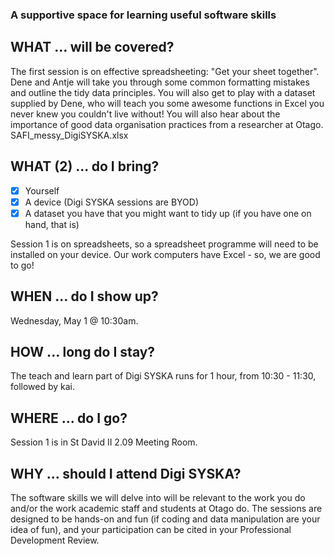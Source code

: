 ### A supportive space for learning useful software skills

## WHAT ... will be covered?
The first session is on effective spreadsheeting: "Get your sheet together". Dene and Antje will take you through some common formatting mistakes and outline the tidy data principles. You will also get to play with a dataset supplied by Dene, who will teach you some awesome functions in Excel you never knew you couldn't live without! You will also hear about the importance of good data organisation practices from a researcher at Otago.  
SAFI_messy_DigiSYSKA.xlsx

## WHAT (2) ... do I bring?
- [x]  Yourself
- [x]  A device (Digi SYSKA sessions are BYOD)
- [x]  A dataset you have that you might want to tidy up (if you have one on hand, that is)

Session 1 is on spreadsheets, so a spreadsheet programme will need to be installed on your device. Our work computers have Excel - so, we are good to go!

## WHEN ... do I show up?
Wednesday, May 1 @ 10:30am. 

## HOW ... long do I stay?
The teach and learn part of Digi SYSKA runs for 1 hour, from 10:30 - 11:30, followed by kai.

## WHERE ... do I go?
Session 1 is in St David II 2.09 Meeting Room.

## WHY ... should I attend Digi SYSKA?
The software skills we will delve into will be relevant to the work you do and/or the work academic staff and students at Otago do. The sessions are designed to be hands-on and fun (if coding and data manipulation are your idea of fun), and your participation can be cited in your Professional Development Review. 

